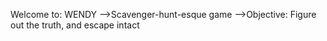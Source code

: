 Welcome to: WENDY
-->Scavenger-hunt-esque game 
-->Objective: Figure out the truth, and escape intact 
